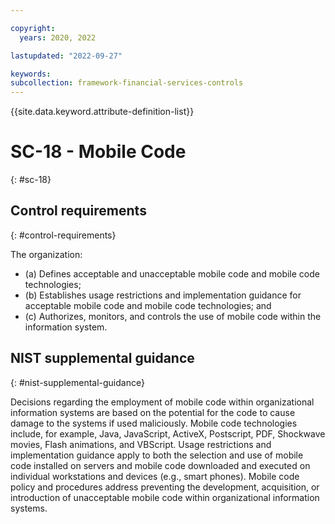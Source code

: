 ```yaml
---

copyright:
  years: 2020, 2022

lastupdated: "2022-09-27"

keywords: 
subcollection: framework-financial-services-controls
---
```


{{site.data.keyword.attribute-definition-list}}

         
# SC-18 - Mobile Code
{: #sc-18}

## Control requirements
{: #control-requirements}

The organization:

- (a) Defines acceptable and unacceptable mobile code and mobile code technologies;
- (b) Establishes usage restrictions and implementation guidance for acceptable mobile code and mobile code technologies; and
- (c) Authorizes, monitors, and controls the use of mobile code within the information system.

## NIST supplemental guidance
{: #nist-supplemental-guidance}

Decisions regarding the employment of mobile code within organizational information systems are based on the potential for the code to cause damage to the systems if used maliciously. Mobile code technologies include, for example, Java, JavaScript, ActiveX, Postscript, PDF, Shockwave movies, Flash animations, and VBScript. Usage restrictions and implementation guidance apply to both the selection and use of mobile code installed on servers and mobile code downloaded and executed on individual workstations and devices (e.g., smart phones). Mobile code policy and procedures address preventing the development, acquisition, or introduction of unacceptable mobile code within organizational information systems.



